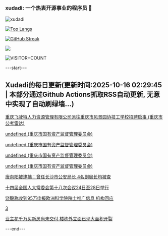 ### xudadi: 一个热衷开源事业的程序员 👋

![xudadi](https://github-readme-stats-git-masterorgs-github-readme-stats-team.vercel.app/api?username=xudadi)

[![Top Langs](https://github-readme-stats.vercel.app/api/top-langs/?username=xudadi)](https://github.com/anuraghazra/github-readme-stats)

[![GitHub Streak](https://streak-stats.demolab.com?user=xudadi&locale=zh_Hans)](https://git.io/streak-stats)

![](https://raw.githubusercontent.com/xudadi/xudadi/main/assets/github-contribution-grid-snake.svg)

![VISITOR+COUNT](https://komarev.com/ghpvc/?username=xudadi&label=VISITOR+COUNT)


---start---

## Xudadi的每日更新(更新时间:2025-10-16 02:29:45 | 本部分通过Github Actions抓取RSS自动更新, 无意中实现了自动刷绿墙...)

[重庆飞驶特人力资源管理有限公司派往重庆市风景园协技工学校招聘启事 (重庆市公考雷达)](https://www.gongkaoleida.com/article/2650674)

[undefined (重庆市国有资产监督管理委员会)](https://dadilab.github.io/feeds/all.xml)

[undefined (重庆市国有资产监督管理委员会)](https://dadilab.github.io/feeds/all.xml)

[undefined (重庆市国有资产监督管理委员会)](https://dadilab.github.io/feeds/all.xml)

[undefined (重庆市国有资产监督管理委员会)](https://dadilab.github.io/feeds/all.xml)

[唐向阳被逮捕：曾任长沙市公安局长 4名副局长均被查](https://m.163.com/news/article/KBU6Q17U053469LG.html)

[十四届全国人大常委会第十八次会议24日至28日举行](https://m.163.com/news/article/KBUCH2I705346RC6.html)

[饶毅称收到95万申报欧洲科学院院士推广信息 机构回应](https://m.163.com/news/article/KBUBO4610514D3UH.html)

[3](https://m.163.com/touch/news/sub/domestic)

[业主花千万买新房尚未交付 楼栋外立面已现大面积开裂](https://m.163.com/news/article/KBUAER3K0512DU6N.html)

---end---
